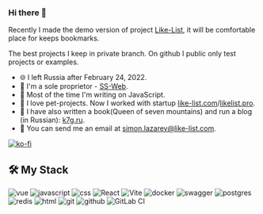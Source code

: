 ### Hi there 👋

Recently I made the demo version of project [Like-List](https://like-list.com), it will be comfortable place for keeps bookmarks.

The best projects I keep in private branch. On github I public only test projects or examples. 

- 🌐 I left Russia after February 24, 2022.
- 🐍 I'm a sole proprietor - [SS-Web](https://ss-web.ru).
- 🤖 Most of the time I'm writing on JavaScript.
- 🚀 I love pet-projects. Now I worked with startup [like-list.com](https://like-list.com)/[likelist.pro](https://likelist.pro).
- 📖 I have also written a book(Queen of seven mountains) and run a blog (in Russian): [k7g.ru](https://k7g.ru).
- 📧 You can send me an email at [simon.lazarev@like-list.com](mailto:simon.lazarev@like-list.com).

[![ko-fi](https://ko-fi.com/img/githubbutton_sm.svg)](https://ko-fi.com/D1D410YRR2)
## 🛠 My Stack

![vue](https://img.shields.io/badge/vue-Bb883.svg?&style=for-the-badge&logo=vue.js&logoColor=white) ![javascript](https://img.shields.io/badge/javascript%20-%23323330.svg?&style=for-the-badge&logo=javascript&logoColor=%23F7DF1E) ![css](https://img.shields.io/badge/css%20-%231572B6.svg?&style=for-the-badge&logo=css3&logoColor=white) ![React](https://img.shields.io/badge/react-%2320232a.svg?style=for-the-badge&logo=react&logoColor=%2361DAFB) ![Vite](https://img.shields.io/badge/vite-%23646CFF.svg?style=for-the-badge&logo=vite&logoColor=white) ![docker](https://img.shields.io/badge/docker-%232496ED.svg?&style=for-the-badge&logo=docker&logoColor=white) ![swagger](https://img.shields.io/badge/swagger-%2385EA2D.svg?&style=for-the-badge&logo=swagger&logoColor=black) ![postgres](https://img.shields.io/badge/postgres-%23316192.svg?&style=for-the-badge&logo=postgresql&logoColor=white) ![redis](https://img.shields.io/badge/redis%20-%23CC0000.svg?&style=for-the-badge&logo=redis&logoColor=white) ![html](https://img.shields.io/badge/html%20-%23E34F26.svg?&style=for-the-badge&logo=html5&logoColor=white) ![git](https://img.shields.io/badge/git%20-%23F05033.svg?&style=for-the-badge&logo=git&logoColor=white) ![github](https://img.shields.io/badge/github%20actions%20-%232671E5.svg?&style=for-the-badge&logo=github%20actions&logoColor=white) ![GitLab CI](https://img.shields.io/badge/gitlab%20ci-%23181717.svg?style=for-the-badge&logo=gitlab&logoColor=white) 

<!--
**Simon1111/Simon1111** is a ✨ _special_ ✨ repository because its `README.md` (this file) appears on your GitHub profile.

Here are some ideas to get you started:

- 🔭 I’m currently working on ...
- 🌱 I’m currently learning ...
- 👯 I’m looking to collaborate on ...
- 🤔 I’m looking for help with ...
- 💬 Ask me about ...
- 📫 How to reach me: ...
- 😄 Pronouns: ...
- ⚡ Fun fact: ...
-->
